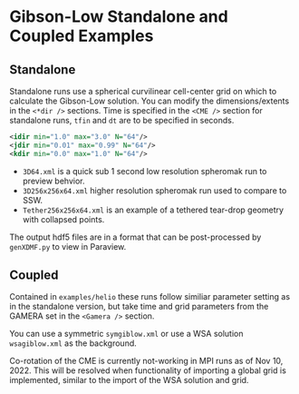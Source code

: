 # Gibson-Low Standalone and Coupled Examples

## Standalone
Standalone runs use a spherical curvilinear cell-center grid on which to calculate the Gibson-Low solution. You can modify the dimensions/extents in the `<*dir />` sections. Time is specified in the `<CME />` section for standalone runs, `tfin` and `dt` are to be specified in seconds. 

```xml
<idir min="1.0" max="3.0" N="64"/>
<jdir min="0.01" max="0.99" N="64"/>
<kdir min="0.0" max="1.0" N="64"/>
```

- `3D64.xml` is a quick sub 1 second low resolution spheromak run to preview behvior.
- `3D256x256x64.xml` higher resolution spheromak run used to compare to SSW.
- `Tether256x256x64.xml` is an example of a tethered tear-drop geometry with collapsed points.

The output hdf5 files are in a format that can be post-processed by `genXDMF.py` to view in Paraview. 

## Coupled
Contained in `examples/helio` these runs follow similiar parameter setting as in the standalone version, but take time and grid parameters from the GAMERA set in the `<Gamera />` section. 

You can use a symmetric ```symgiblow.xml``` or use a WSA solution ```wsagiblow.xml``` as the background. 

Co-rotation of the CME is currently not-working in MPI runs as of Nov 10, 2022. This will be resolved when functionality of importing a global grid is implemented, similar to the import of the WSA solution and grid.